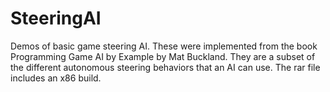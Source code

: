 SteeringAI
==========

Demos of basic game steering AI. These were implemented from the book Programming Game AI by Example by
Mat Buckland. They are a subset of the different autonomous steering behaviors that an AI can use. 
The rar file includes an x86 build.
